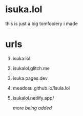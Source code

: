 # isuka.lol
this is just a big tomfoolery i made 


# urls

1. isuka.lol
2. isukalol.glitch.me
3. isuka.pages.dev
4. meadosu.github.io/isula.lol
5. isukalol.netlify.app/
   

   *more being added*
